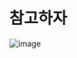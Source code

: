 # 참고하자 

![image](https://user-images.githubusercontent.com/85022962/133701976-13f9ce11-3e47-4ce1-aeb0-dfec9e5d7e36.png)

